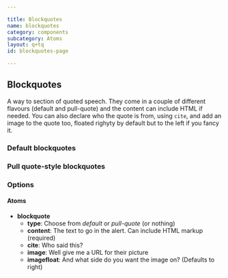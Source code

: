 ```yaml
---

title: Blockquotes
name: blockquotes
category: components
subcategory: Atoms
layout: q+tq
id: blockquotes-page

---
```


## Blockquotes

A way to section of quoted speech. They come in a couple of different flavours (default and pull-quote) and the content can include HTML if needed. You can also declare who the quote is from, using `cite`, and add an image to the quote too, floated righyty by default but to the left if you fancy it.

### Default blockquotes

<script>
component("blockquote", { "content": "Lorem ipsum Excepteur proident ut esse Ut sit ullamco voluptate commodo nostrud amet culpa sint ullamco cillum."})
+component("blockquote", { "content": "Lorem ipsum excepteur proident ut esse sit ullamco voluptate commodo nostrud amet culpa sint ullamco cillum.", "cite": "Voltaire"})
+component("blockquote", { "content": "Lorem ipsum excepteur proident ut esse sit ullamco voluptate commodo nostrud amet culpa sint ullamco cillum.", "cite": "Voltaire", "image": "http://lorempixel.com/120/120/people/6"})
+component("blockquote", { "content": "Lorem ipsum excepteur proident ut esse sit ullamco voluptate commodo nostrud amet culpa sint ullamco cillum.", "cite": "Voltaire", "image": "http://lorempixel.com/120/120/people/7", "imagefloat":"left"});
</script>

### Pull quote-style blockquotes

<script>
component("blockquote", { "type": "pull-quote", "content": "<p>Lorem ipsum excepteur proident ut esse sit ullamco voluptate commodo nostrud amet culpa sint ullamco cillum.</p><p>Mollit sit ut id culpa adipisicing voluptate ut veniam deserunt ad veniam ullamco quis.</p>"})
+component("blockquote", { "type": "pull-quote", "content": "<p>Lorem ipsum excepteur proident ut esse sit ullamco voluptate commodo nostrud amet culpa sint ullamco cillum.</p><p>Mollit sit ut id culpa adipisicing voluptate ut veniam deserunt ad veniam ullamco quis.</p>", "cite": "Woody Allen"})
+component("blockquote", { "type": "pull-quote", "content": "<p>Lorem ipsum excepteur proident ut esse sit ullamco voluptate commodo nostrud amet culpa sint ullamco cillum.</p><p>Mollit sit ut id culpa adipisicing voluptate ut veniam deserunt ad veniam ullamco quis.</p>", "cite": "Woody Allen", "image": "http://lorempixel.com/120/120/people/8"})
+component("blockquote", { "type": "pull-quote", "content": "<p>Lorem ipsum excepteur proident ut esse sit ullamco voluptate commodo nostrud amet culpa sint ullamco cillum.</p><p>Mollit sit ut id culpa adipisicing voluptate ut veniam deserunt ad veniam ullamco quis.</p>", "cite": "Woody Allen", "image": "http://lorempixel.com/120/120/people/9", "imagefloat":"left"});
</script>


### Options

#### Atoms

* **blockquote**
  * **type**: Choose from _default_ or _pull-quote_ (or nothing)
  * **content**: The text to go in the alert. Can include HTML markup (required)
  * **cite**: Who said this?
  * **image**: Well give me a URL for their picture
  * **imagefloat**: And what side do you want the image on? (Defaults to right)
